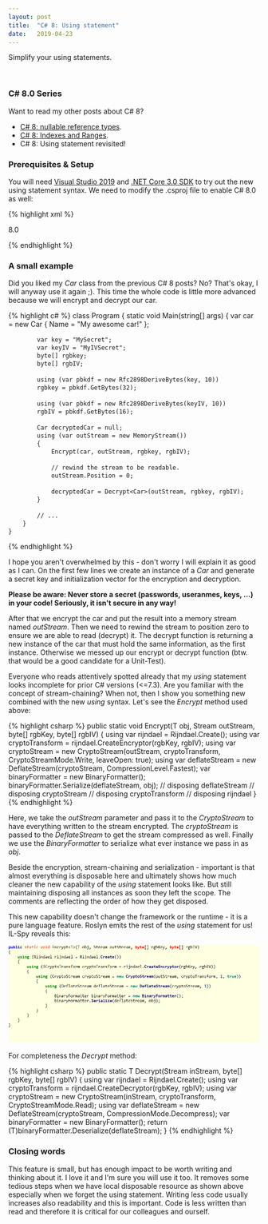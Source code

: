 ```yaml
---
layout: post
title:  "C# 8: Using statement"
date:   2019-04-23
---
```


<p class="intro">
    <span class="dropcap">S</span>implify your using statements.
</p>

<br/>

### C# 8.0 Series

Want to read my other posts about C# 8?

* <a href="https://codetherapist.github.io/blog/csharp8-nullable-ref-types/" target="_blank">C# 8: nullable reference types</a>.
* <a href="https://codetherapist.github.io/blog/csharp8-indexes-ranges/" target="_blank">C# 8: Indexes and Ranges</a>.
* C# 8: Using statement revisited!

### Prerequisites & Setup

You will need [Visual Studio 2019](https://visualstudio.microsoft.com/vs/preview/) and [.NET Core 3.0 SDK](https://dotnet.microsoft.com/download/dotnet-core/3.0) to try out the new using statement syntax. We need to modify the .csproj file to enable C# 8.0 as well:

{% highlight xml %}

<LangVersion>8.0</LangVersion>

{% endhighlight %}

### A small example

Did you liked my _Car_ class from the previous C# 8 posts? No? That's okay, I will anyway use it again ;).
This time the whole code is little more advanced because we will encrypt and decrypt our car.

{% highlight c# %}
class Program
    {
        static void Main(string[] args)
        {
            var car = new Car
            {
                Name = "My awesome car!"
            };

            var key = "MySecret";
            var keyIV = "MyIVSecret";
            byte[] rgbkey;
            byte[] rgbIV;

            using (var pbkdf = new Rfc2898DeriveBytes(key, 10))
            rgbkey = pbkdf.GetBytes(32);

            using (var pbkdf = new Rfc2898DeriveBytes(keyIV, 10))
            rgbIV = pbkdf.GetBytes(16);

            Car decryptedCar = null;
            using (var outStream = new MemoryStream())
            {
                Encrypt(car, outStream, rgbkey, rgbIV);

                // rewind the stream to be readable.
                outStream.Position = 0;

                decryptedCar = Decrypt<Car>(outStream, rgbkey, rgbIV);
            }

            // ...
        }
    }
{% endhighlight %}

I hope you aren't overwhelmed by this - don't worry I will explain it as good as I can.
On the first few lines we create an instance of a _Car_ and generate a secret key and initialization vector for the encryption and decryption.

<p class="alert alert-danger">
    <b>Please be aware: Never store a secret (passwords, useranmes, keys, ...) in your code! Seriously, it isn't secure in any way!</b>
</p>

After that we encrypt the car and put the result into a memory stream named _outStream_.
Then we need to rewind the stream to position zero to ensure we are able to read (decrypt) it.
The decrypt function is returning a new instance of the car that must hold the same information, as the first instance.
Otherwise we messed up our encrypt or decrypt function (btw. that would be a good candidate for a Unit-Test).

Everyone who reads attentively spotted already that my _using_ statement looks incomplete for prior C# versions (<=7.3).
Are you familiar with the concept of stream-chaining? When not, then I show you something new combined with the new _using_ syntax.
Let's see the _Encrypt_ method used above:

{% highlight csharp %}
public static void Encrypt<T>(T obj, Stream outStream, byte[] rgbKey, byte[] rgbIV)
{
    using var rijndael = Rijndael.Create();
    using var cryptoTransform = rijndael.CreateEncryptor(rgbKey, rgbIV);
    using var cryptoStream = new CryptoStream(outStream, cryptoTransform, CryptoStreamMode.Write, leaveOpen: true);
    using var deflateStream = new DeflateStream(cryptoStream, CompressionLevel.Fastest);
    var binaryFormatter = new BinaryFormatter();
    binaryFormatter.Serialize(deflateStream, obj);
    // disposing deflateStream
    // disposing cryptoStream
    // disposing cryptoTransform
    // disposing rijndael
}
{% endhighlight %}

Here, we take the _outStream_ parameter and pass it to the _CryptoStream_ to have everything written to the stream encrypted.
The _cryptoStream_ is passed to the _DeflateStream_ to get the stream compressed as well.
Finally we use the _BinaryFormatter_ to serialize what ever instance we pass in as _obj_.

Beside the encryption, stream-chaining and serialization - important is that almost everything is disposable here and ultimately shows how much cleaner the new capability of the _using_ statement looks like. But still maintaining disposing all instances as soon they left the scope.
The comments are reflecting the order of how they get disposed.

This new capability doesn't change the framework or the runtime - it is a pure language feature.
Roslyn emits the rest of the _using_ statement for us!
IL-Spy reveals this:

![il-spy-using-statement](/assets/img/csharp8-using-statement/il-spy-using-statement.png)

For completeness the _Decrypt_ method:

{% highlight csharp %}
public static T Decrypt<T>(Stream inStream, byte[] rgbKey, byte[] rgbIV)
{
    using var rijndael = Rijndael.Create();
    using var cryptoTransform = rijndael.CreateDecryptor(rgbKey, rgbIV);
    using var cryptoStream = new CryptoStream(inStream, cryptoTransform, CryptoStreamMode.Read);
    using var deflateStream = new DeflateStream(cryptoStream, CompressionMode.Decompress);
    var binaryFormatter = new BinaryFormatter();
    return (T)binaryFormatter.Deserialize(deflateStream);
}
{% endhighlight %}

### Closing words

This feature is small, but has enough impact to be worth writing and thinking about it.
I love it and I'm sure you will use it too.
It removes some tedious steps when we have local disposable resource as shown above especially when we forget the using statement.
Writing less code usually increases also readability and this is important.
Code is less written than read and therefore it is critical for our colleagues and ourself.